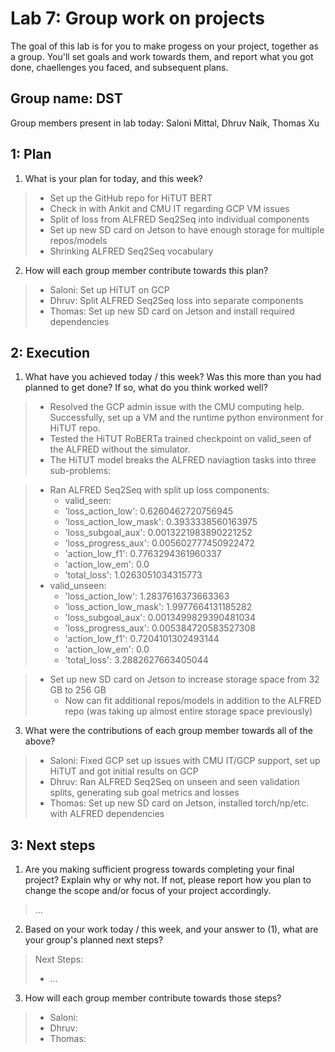 Lab 7: Group work on projects
===
The goal of this lab is for you to make progess on your project, together as a group. You'll set goals and work towards them, and report what you got done, chaellenges you faced, and subsequent plans.

Group name: DST
---
Group members present in lab today: Saloni Mittal, Dhruv Naik, Thomas Xu

1: Plan
----
1. What is your plan for today, and this week? 
> - Set up the GitHub repo for HiTUT BERT
> - Check in with Ankit and CMU IT regarding GCP VM issues
> - Split of loss from ALFRED Seq2Seq into individual components
> - Set up new SD card on Jetson to have enough storage for multiple repos/models
> - Shrinking ALFRED Seq2Seq vocabulary

2. How will each group member contribute towards this plan?
> - Saloni: Set up HiTUT on GCP
> - Dhruv: Split ALFRED Seq2Seq loss into separate components
> - Thomas: Set up new SD card on Jetson and install required dependencies

2: Execution
----
1. What have you achieved today / this week? Was this more than you had planned to get done? If so, what do you think worked well?  
> - Resolved the GCP admin issue with the CMU computing help. Successfully, set up a VM and the runtime python environment for HiTUT repo.
> - Tested the HiTUT RoBERTa trained checkpoint on valid_seen of the ALFRED without the simulator.
> - The HiTUT model breaks the ALFRED naviagtion tasks into three sub-problems:


> - Ran ALFRED Seq2Seq with split up loss components:
>   - valid_seen:
>   - 'loss_action_low': 0.6260462720756945
>   - 'loss_action_low_mask': 0.3933338560163975
>   - 'loss_subgoal_aux': 0.0013221983890221252
>   - 'loss_progress_aux': 0.005602777450922472
>   - 'action_low_f1': 0.7763294361960337
>   - 'action_low_em': 0.0
>   - 'total_loss': 1.0263051034315773
> - valid_unseen:
>   - 'loss_action_low': 1.2837616373663363
>   - 'loss_action_low_mask': 1.9977664131185282
>   - 'loss_subgoal_aux': 0.0013499829390481034
>   - 'loss_progress_aux': 0.005384720583527308
>   - 'action_low_f1': 0.7204101302493144
>   - 'action_low_em': 0.0
>   - 'total_loss': 3.2882627663405044

> - Set up new SD card on Jetson to increase storage space from 32 GB to 256 GB
>   - Now can fit additional repos/models in addition to the ALFRED repo (was taking up almost entire storage space previously)

3. What were the contributions of each group member towards all of the above?
> - Saloni: Fixed GCP set up issues with CMU IT/GCP support, set up HiTUT and got initial results on GCP
> - Dhruv: Ran ALFRED Seq2Seq on unseen and seen validation splits, generating sub goal metrics and losses
> - Thomas: Set up new SD card on Jetson, installed torch/np/etc. with ALFRED dependencies

3: Next steps
----
1. Are you making sufficient progress towards completing your final project? Explain why or why not. If not, please report how you plan to change the scope and/or focus of your project accordingly.

> ...

2. Based on your work today / this week, and your answer to (1), what are your group's planned next steps?
> Next Steps:
> - ...

3. How will each group member contribute towards those steps? 
> - Saloni: 
> - Dhruv:
> - Thomas:
